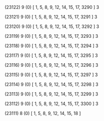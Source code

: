 (23122) 9 (0) [ 1, 5, 8, 9, 12, 14, 15, 17, 3290 ] 3 


(23121) 9 (0) [ 1, 5, 8, 9, 12, 14, 15, 17, 3291 ] 3 


(23120) 9 (0) [ 1, 5, 8, 9, 12, 14, 15, 17, 3292 ] 3 


(23119) 9 (0) [ 1, 5, 8, 9, 12, 14, 15, 17, 3293 ] 3 


(23118) 9 (0) [ 1, 5, 8, 9, 12, 14, 15, 17, 3294 ] 3 


(23117) 9 (0) [ 1, 5, 8, 9, 12, 14, 15, 17, 3295 ] 3 


(23116) 9 (0) [ 1, 5, 8, 9, 12, 14, 15, 17, 3296 ] 3 


(23115) 9 (0) [ 1, 5, 8, 9, 12, 14, 15, 17, 3297 ] 3 


(23114) 9 (0) [ 1, 5, 8, 9, 12, 14, 15, 17, 3298 ] 3 


(23113) 9 (0) [ 1, 5, 8, 9, 12, 14, 15, 17, 3299 ] 3 


(23112) 9 (0) [ 1, 5, 8, 9, 12, 14, 15, 17, 3300 ] 3 


(23111) 8 (0) [ 1, 5, 8, 9, 12, 14, 15, 18 ]  

